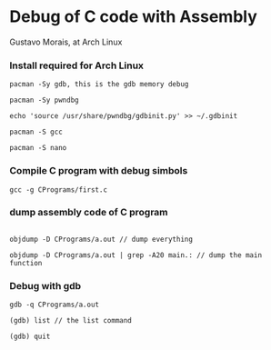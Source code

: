 # Debug of C code with Assembly

Gustavo Morais, at Arch Linux

### Install required for Arch Linux
```
pacman -Sy gdb, this is the gdb memory debug

pacman -Sy pwndbg

echo 'source /usr/share/pwndbg/gdbinit.py' >> ~/.gdbinit

pacman -S gcc

pacman -S nano
```

### Compile C program with debug simbols
```
gcc -g CPrograms/first.c
```

### dump assembly code of C program
```

objdump -D CPrograms/a.out // dump everything

objdump -D CPrograms/a.out | grep -A20 main.: // dump the main function

```

### Debug with gdb
```
gdb -q CPrograms/a.out

(gdb) list // the list command

(gdb) quit
```
